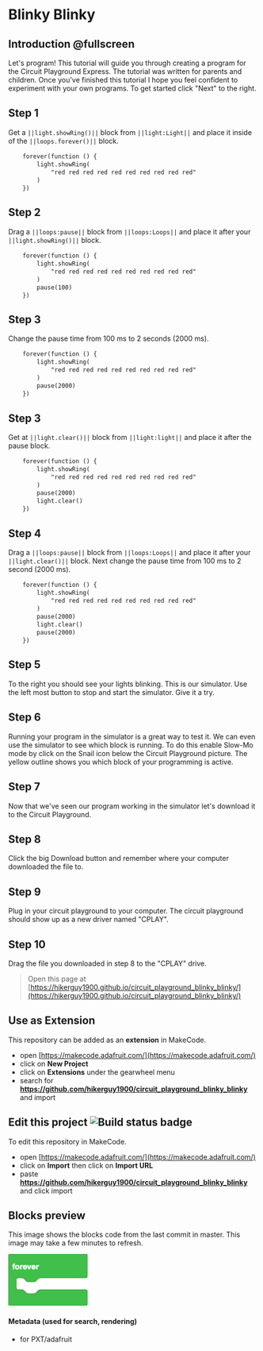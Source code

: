 # Blinky Blinky

## Introduction @fullscreen
Let's program! This tutorial will guide you through creating
a program for the Circuit Playground Express. The tutorial was
written for parents and children. Once you've finished this
tutorial I hope you feel confident to experiment with your
own programs. To get started click "Next" to the right.

## Step 1
Get a ``||light.showRing()||`` block from ``||light:Light||``
and place it inside of the ``||loops.forever()||`` block. 
```blocks
    forever(function () {
        light.showRing(
            "red red red red red red red red red red"
        )
    })
```

## Step 2
Drag a ``||loops:pause||`` block from ``||loops:Loops||`` and
place it after your ``||light.showRing()||`` block.
```blocks
    forever(function () {
        light.showRing(
            "red red red red red red red red red red"
        )
        pause(100)
    })
```
## Step 3
Change the pause time from 100 ms to 2 seconds (2000 ms).
```blocks
    forever(function () {
        light.showRing(
            "red red red red red red red red red red"
        )
        pause(2000)
    })
```
## Step 3
Get at ``||light.clear()||`` block from ``||light:light||``
and place it after the pause block.

```blocks
    forever(function () {
        light.showRing(
            "red red red red red red red red red red"
        )
        pause(2000)
        light.clear()
    })
```
## Step 4
Drag a ``||loops:pause||`` block from ``||loops:Loops||`` and
place it after your ``||light.clear()||`` block. Next change
the pause time from 100 ms to 2 second (2000 ms).

```blocks
    forever(function () {
        light.showRing(
            "red red red red red red red red red red"
        )
        pause(2000)
        light.clear()
        pause(2000)
    })
```
## Step 5
To the right you should see your lights blinking. This is our
simulator. Use the left most button to stop and start the
simulator. Give it a try.

## Step 6
Running your program in the simulator is a great way to test it.
We can even use the simulator to see which block is running. To do 
this enable Slow-Mo mode by click on the Snail icon below the
Circuit Playground picture. The yellow outline shows you which
block of your programming is active.

## Step 7
Now that we've seen our program working in the simulator let's
download it to the Circuit Playground.

## Step 8
Click the big Download button and remember where your computer
downloaded the file to.

## Step 9
Plug in your circuit playground to your computer. The circuit 
playground should show up as a new driver named "CPLAY".

## Step 10
Drag the file you downloaded in step 8 to the "CPLAY" drive.


> Open this page at [https://hikerguy1900.github.io/circuit_playground_blinky_blinky/](https://hikerguy1900.github.io/circuit_playground_blinky_blinky/)

## Use as Extension

This repository can be added as an **extension** in MakeCode.

* open [https://makecode.adafruit.com/](https://makecode.adafruit.com/)
* click on **New Project**
* click on **Extensions** under the gearwheel menu
* search for **https://github.com/hikerguy1900/circuit_playground_blinky_blinky** and import

## Edit this project ![Build status badge](https://github.com/hikerguy1900/circuit_playground_blinky_blinky/workflows/MakeCode/badge.svg)

To edit this repository in MakeCode.

* open [https://makecode.adafruit.com/](https://makecode.adafruit.com/)
* click on **Import** then click on **Import URL**
* paste **https://github.com/hikerguy1900/circuit_playground_blinky_blinky** and click import

## Blocks preview

This image shows the blocks code from the last commit in master.
This image may take a few minutes to refresh.

![A rendered view of the blocks](https://github.com/hikerguy1900/circuit_playground_blinky_blinky/raw/master/.github/makecode/blocks.png)

#### Metadata (used for search, rendering)

* for PXT/adafruit
<script src="https://makecode.com/gh-pages-embed.js"></script><script>makeCodeRender("{{ site.makecode.home_url }}", "{{ site.github.owner_name }}/{{ site.github.repository_name }}");</script>
